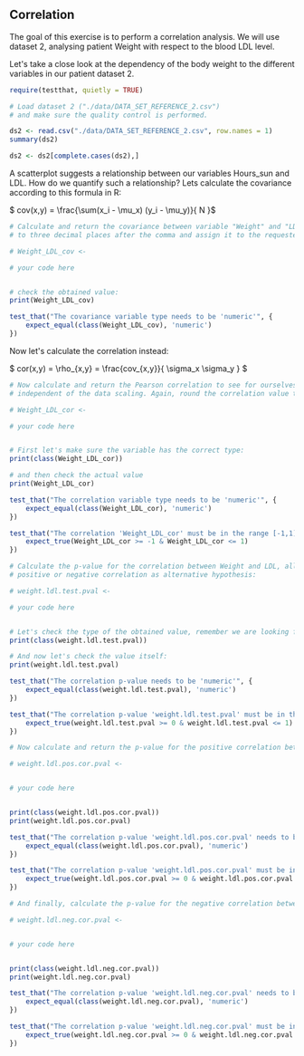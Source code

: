 ## Correlation

The goal of this exercise is to perform a correlation analysis. We will use dataset 2, analysing patient Weight with respect to the blood LDL level.


Let's take a close look at the dependency of the body weight to the different variables in our patient dataset 2.


```R
require(testthat, quietly = TRUE)

# Load dataset 2 ("./data/DATA_SET_REFERENCE_2.csv")
# and make sure the quality control is performed.

ds2 <- read.csv("./data/DATA_SET_REFERENCE_2.csv", row.names = 1)
summary(ds2)

ds2 <- ds2[complete.cases(ds2),]
```

A scatterplot suggests a relationship between our variables Hours_sun and LDL. How do we quantify such a 
relationship? Lets calculate the covariance according to this formula in R:

$ cov(x,y) = \frac{\sum(x_i - \mu_x) (y_i - \mu_y)}{ N }$


```R
# Calculate and return the covariance between variable "Weight" and "LDL". Round the obtained value
# to three decimal places after the comma and assign it to the requested variable.

# Weight_LDL_cov <- 

# your code here


# check the obtained value:
print(Weight_LDL_cov)
```


```R
test_that("The covariance variable type needs to be 'numeric'", {
    expect_equal(class(Weight_LDL_cov), 'numeric')
})

```

Now let's calculate the correlation instead:

$ cor(x,y) = \rho_{x,y} = \frac{cov_{x,y}}{ \sigma_x  \sigma_y } $


```R
# Now calculate and return the Pearson correlation to see for ourselves if correlation is 
# independent of the data scaling. Again, round the correlation value to three decimal places:

# Weight_LDL_cor <-

# your code here


# First let's make sure the variable has the correct type:
print(class(Weight_LDL_cor))

# and then check the actual value
print(Weight_LDL_cor)
```


```R
test_that("The correlation variable type needs to be 'numeric'", {
    expect_equal(class(Weight_LDL_cor), 'numeric')
})

test_that("The correlation 'Weight_LDL_cor' must be in the range [-1,1]", {
    expect_true(Weight_LDL_cor >= -1 & Weight_LDL_cor <= 1)
})
```


```R
# Calculate the p-value for the correlation between Weight and LDL, allowing either 
# positive or negative correlation as alternative hypothesis:

# weight.ldl.test.pval <- 

# your code here


# Let's check the type of the obtained value, remember we are looking for the p-value of the correlation value:
print(class(weight.ldl.test.pval))

# And now let's check the value itself:
print(weight.ldl.test.pval)
```


```R
test_that("The correlation p-value needs to be 'numeric'", {
    expect_equal(class(weight.ldl.test.pval), 'numeric')
})

test_that("The correlation p-value 'weight.ldl.test.pval' must be in the range [0,1]", {
    expect_true(weight.ldl.test.pval >= 0 & weight.ldl.test.pval <= 1)
})

```


```R
# Now calculate and return the p-value for the positive correlation between Weight and LDL

# weight.ldl.pos.cor.pval <- 


# your code here


print(class(weight.ldl.pos.cor.pval))
print(weight.ldl.pos.cor.pval)
```


```R
test_that("The correlation p-value 'weight.ldl.pos.cor.pval' needs to be 'numeric'", {
    expect_equal(class(weight.ldl.pos.cor.pval), 'numeric')
})

test_that("The correlation p-value 'weight.ldl.pos.cor.pval' must be in the range [0,1]", {
    expect_true(weight.ldl.pos.cor.pval >= 0 & weight.ldl.pos.cor.pval <= 1)
})

```


```R
# And finally, calculate the p-value for the negative correlation between Weight and LDL

# weight.ldl.neg.cor.pval <- 


# your code here


print(class(weight.ldl.neg.cor.pval))
print(weight.ldl.neg.cor.pval)
```


```R
test_that("The correlation p-value 'weight.ldl.neg.cor.pval' needs to be 'numeric'", {
    expect_equal(class(weight.ldl.neg.cor.pval), 'numeric')
})

test_that("The correlation p-value 'weight.ldl.neg.cor.pval' must be in the range [0,1]", {
    expect_true(weight.ldl.neg.cor.pval >= 0 & weight.ldl.neg.cor.pval <= 1)
})

```


```R

```
